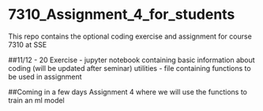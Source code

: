 # 7310_Assignment_4_for_students
This repo contains the optional coding exercise and assignment for course 7310 at SSE

##11/12 - 20
Exercise - jupyter notebook containing basic information about coding (will be updated after seminar)
utilities - file containing functions to be used in assignment

##Coming in a few days
Assignment 4 where we will use the functions to train an ml model
